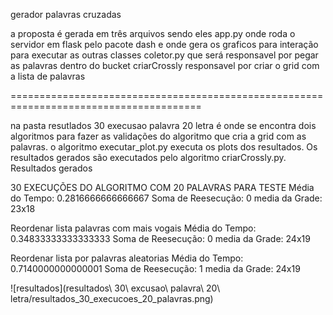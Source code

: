 gerador palavras cruzadas

a proposta é gerada em três arquivos sendo eles
app.py onde roda o servidor em flask pelo pacote dash e onde gera os graficos para interação para executar as outras classes 
coletor.py que será responsavel por pegar as palavras dentro do bucket 
criarCrossly responsavel por criar o grid com a lista de palavras 


=======================================================================================

na pasta resutlados 30 execusao palavra 20 letra
é onde se encontra dois algoritmos para fazer as validações do algoritmo que cria a grid com as palavras.
o algoritmo executar_plot.py executa os plots dos resultados. Os resultados gerados são executados pelo algoritmo criarCrossly.py.
Resultados gerados 

30 EXECUÇÕES DO ALGORITMO COM 20 PALAVRAS PARA TESTE
Média do Tempo: 0.2816666666666667
Soma de Reesecução: 0
media da Grade: 23x18

Reordenar lista palavras com mais vogais
Média do Tempo: 0.34833333333333333
Soma de Reesecução: 0
media da Grade: 24x19

Reordenar lista por palavras aleatorias
Média do Tempo: 0.7140000000000001
Soma de Reesecução: 1
media da Grade: 24x19

![resultados](resultados\ 30\ excusao\ palavra\ 20\ letra/resultados_30_execucoes_20_palavras.png)
